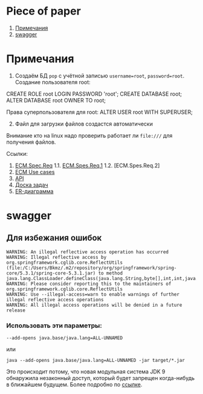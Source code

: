 # Piece of paper
1. [Примечания](#Примечания)
2. [swagger](#swagger)



# Примечания

1. Создаём БД `pop` с учётной записью `username=root`, `password=root`. Создание пользователя root:

CREATE ROLE root LOGIN PASSWORD 'root'; CREATE DATABASE root; ALTER DATABASE root OWNER TO root;

Права суперпользователя для root:
ALTER USER root WITH SUPERUSER;

2. Файл для загрузки файлов создастся автоматически

Внимание кто на linux надо проверить работает ли `file:///` для получения файлов.

Ссылки:

1. [ECM.Spec.Req]( https://docs.google.com/document/d/1Cl_ODNYa6SD3kMDGC9Oe_ZAThl4ZbTUfSrDesAwvpw0/edit)
1.1. [ECM.Spes.Req.1](https://docs.google.com/document/d/1ddqJkioS3f6REdufsz7IEWBCUnSk2RddCmvLxc0WPMA/edit)
1.2. [ECM.Spes.Req.2]
2. [ECM Use cases](https://docs.google.com/document/d/139av4IKlbdCjoK7hG5jaNDYhRotn4MNV-oQjhFSOzL4/edit?usp=sharing)
3. [API]( https://docs.google.com/document/d/1a_dS6EJJqt3a9z35XfsW9CUnLNWlNTuIuOnUZhHX0q0/edit?usp=sharing)
4. [Доска задач](https://trello.com/invite/b/a5RVPYil/0a8bf0486a2dfc4731471282234dd1f8/%D0%BF%D1%80%D0%BE%D1%8D%D0%BA%D1%82)
5. [ER-диаграмма]( https://yadi.sk/i/Z290e3R4JSs5-Q)

# swagger

## Для избежания ошибок

```
WARNING: An illegal reflective access operation has occurred
WARNING: Illegal reflective access by org.springframework.cglib.core.ReflectUtils (file:/C:/Users/Bkmz/.m2/repository/org/springframework/spring-core/5.3.1/spring-core-5.3.1.jar) to method java.lang.ClassLoader.defineClass(java.lang.String,byte[],int,int,java.security.ProtectionDomain)
WARNING: Please consider reporting this to the maintainers of org.springframework.cglib.core.ReflectUtils
WARNING: Use --illegal-access=warn to enable warnings of further illegal reflective access operations
WARNING: All illegal access operations will be denied in a future release
```

### Использовать эти параметры:

```properties  
--add-opens java.base/java.lang=ALL-UNNAMED 
```

или

```properties
java --add-opens java.base/java.lang=ALL-UNNAMED -jar target/*.jar
```

Это происходит потому, что новая модульная система JDK 9 обнаружила незаконный доступ, который будет запрещен
когда-нибудь в ближайшем будущем. Более подробно по [ссылке](https://docs.oracle.com/javase/9/migrate/toc.htm#JSMIG-GUID-2F61F3A9-0979-46A4-8B49-325BA0EE8B66).
